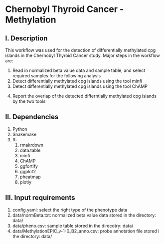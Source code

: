 # Chernobyl Thyroid Cancer - Methylation
## I. Description
This workflow was used for the detection of differentially methylated cpg islands in the Chernobyl Thyroid Cancer study.
Major steps in the workflow are:
1. Read in normalized beta value data and sample table, and select required samples for the following analysis
2. Detect differentially methylated cpg islands using the tool minfi
3. Detect differentially methylated cpg islands using the tool ChAMP
4) Report the overlap of the detected differntially methylated cpg islands by the two tools
## II. Dependencies
1) Python
2) Snakemake
3) R:
    1) rmakrdown
    2) data.table
    3) minfi
    4) ChAMP
    5) ggfortify
    6) ggplot2
    7) pheatmap
    8) plotly
## III. Input requirements
1) config.yaml: select the right type of the phenotype data
2) data/normBeta.txt: normalized beta value data stored in the directory: data/
3) data/pheno.csv: sample table stored in the direcotry: data/ 
4) data/MethylationEPIC_v-1-0_B2_anno.csv: probe annotation file stored i the directory: data/
